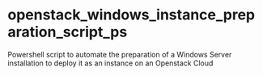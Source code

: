 # openstack_windows_instance_preparation_script_ps
Powershell script to automate the preparation of a Windows Server installation to deploy it as an instance on an Openstack Cloud

